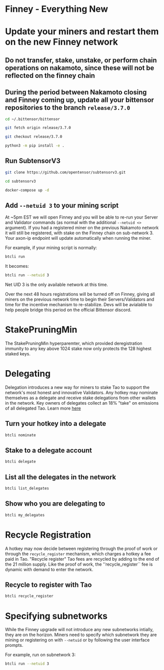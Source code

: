 # Finney - Everything New




# Update your miners and restart them on the new Finney network

## Do not transfer, stake, unstake, or perform chain operations on nakamoto, since these will not be reflected on the finney chain

## During the period between Nakamoto closing and Finney coming up, update all your bittensor repositories to the branch ``release/3.7.0``

```bash
cd ~/.bittensor/bittensor
```
```bash
git fetch origin release/3.7.0
```
```bash
git checkout release/3.7.0
```
```bash
python3 -m pip install -e .
```

## Run SubtensorV3

```bash
git clone https://github.com/opentensor/subtensorv3.git
```
```bash
cd subtensorv3
```
```bash
docker-compose up -d
```

## Add ``--netuid 3`` to your mining script 

At ~5pm EST we will open Finney and you will be able to re-run your Server and Validator commands (as normal with the additional ``--netuid <>`` argument). If you had a registered miner on the previous Nakamoto network it will still be registered, with stake on the Finney chain on sub-network 3. Your axon-ip endpoint will update automatically when running the miner.

For example, if your mining script is normally:

```bash
btcli run
```

It becomes:

```bash
btcli run --netuid 3
```

Net UID 3 is the only available network at this time.

Over the next 48 hours registrations will be turned off on Finney, giving all miners on the previous network time to begin their Servers/Validators and time for the incentive mechanism to re-stabilize. Devs will be avialable to help people bridge this period on the official Bittensor discord.

# StakePruningMin

The StakePruningMin hyperparemter, which provided deregistration immunity to any key above 1024 stake now only protects the 128 highest staked keys.

# Delegating

Delegation introduces a new way for miners to stake Tao to support the network's most honest and innovative Validators. Any hotkey may nominate themselves as a delegate and receive stake delegations from other wallets in the network. Key owners of delegates collect an 18% "take" on emissions of all delegated Tao.
Learn more [here](Delegation.md)
## Turn your hotkey into a delegate
```bash
btcli nominate
```
## Stake to a delegate account
```bash
btcli delegate
```
## List all the delegates in the network
```bash
btcli list_delegates
```
## Show who you are delegating to
```bash
btcli my_delegates
```

# Recycle Registration

A hotkey may now decide between registering through the proof of work or through the ``recycle_register`` mechanism, which charges a hotkey a fee paid in Tao. "Recycle register" Tao fees are recycled by adding to the end of the 21 million supply. Like the proof of work, the ''recycle_register`` fee is dynamic with demand to enter the network.

## Recycle to register with Tao

```bash
btcli recycle_register
```

# Specifying subnetworks

While the Finney upgrade will not introduce any new subnetworks intially, they are on the horizon. Miners need to specify which subnetwork they are mining or registering on with ``--netuid`` or by following the user interface prompts.

For example, run on subnetwork 3:

```bash
btcli run --netuid 3
```
